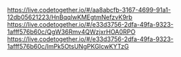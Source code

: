 https://live.codetogether.io/#/aa8abcfb-3167-4699-91a1-12db05621223/HnBqqlwKMEgtmNefzvK9rb
https://live.codetogether.io/#/e33d3756-2dfa-49fa-9323-1afff576b60c/QgW36Rmv4QWzjxrHOA0RPO
https://live.codetogether.io/#/e33d3756-2dfa-49fa-9323-1afff576b60c/lmPk5OtsUNgPKGIcwKYTzG


